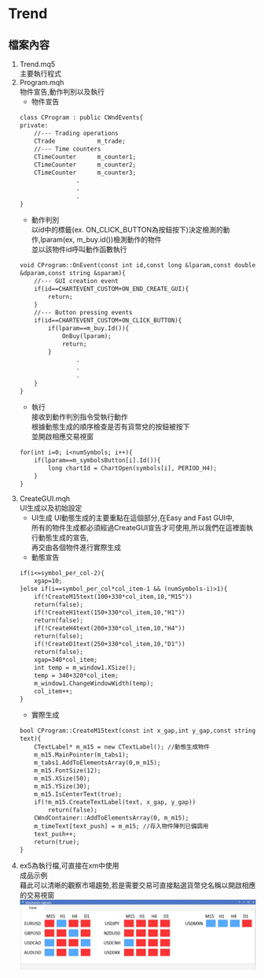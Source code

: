 # Trend
## 檔案內容

1. Trend.mq5  
    主要執行程式
2. Program.mqh  
    物件宣告,動作判別以及執行
    - 物件宣告
    ```
    class CProgram : public CWndEvents{
    private:
        //--- Trading operations
        CTrade            m_trade;
        //--- Time counters
        CTimeCounter      m_counter1;
        CTimeCounter      m_counter2;
        CTimeCounter      m_counter3;
                    .
                    .
                    .
    }
    ```
    - 動作判別  
    以id中的標籤(ex. ON_CLICK_BUTTON為按鈕按下)決定檢測的動作,lparam(ex, m_buy.id())檢測動作的物件  
    並以該物件id呼叫動作函數執行
    ```
    void CProgram::OnEvent(const int id,const long &lparam,const double &dparam,const string &sparam){
        //--- GUI creation event
        if(id==CHARTEVENT_CUSTOM+ON_END_CREATE_GUI){
            return;
        }
        //--- Button pressing events
        if(id==CHARTEVENT_CUSTOM+ON_CLICK_BUTTON){
            if(lparam==m_buy.Id()){
                OnBuy(lparam);
                return;
            }
                    .
                    .
                    .
        }
    }
    ```
    - 執行  
    接收到動作判別指令受執行動作  
    根據動態生成的順序檢查是否有貨幣兌的按鈕被按下  
    並開啟相應交易視窗
    ```
    for(int i=0; i<numSymbols; i++){
        if(lparam==m_symbolsButton[i].Id()){
            long chartId = ChartOpen(symbols[i], PERIOD_H4);
        }
    }
    ```
3. CreateGUI.mqh  
    UI生成以及初始設定
    - UI生成
    UI動態生成的主要重點在這個部分,在Easy and Fast GUI中,  
    所有的物件生成都必須經過CreateGUI宣告才可使用,所以我們在這裡面執行動態生成的宣告,  
    再交由各個物件進行實際生成
    - 動態宣告
    ```
    if(i<=symbol_per_col-2){
        xgap=10;
    }else if(i==symbol_per_col*col_item-1 && (numSymbols-i)>1){
        if(!CreateM15text(100+330*col_item,10,"M15"))
        return(false);
        if(!CreateH1text(150+330*col_item,10,"H1"))
        return(false);
        if(!CreateH4text(200+330*col_item,10,"H4"))
        return(false);
        if(!CreateD1text(250+330*col_item,10,"D1"))
        return(false);
        xgap=340*col_item;
        int temp = m_window1.XSize();
        temp = 340+320*col_item;
        m_window1.ChangeWindowWidth(temp);
        col_item++;
    }
    ```
    - 實際生成
    ```
    bool CProgram::CreateM15text(const int x_gap,int y_gap,const string text){
        CTextLabel* m_m15 = new CTextLabel(); //動態生成物件
        m_m15.MainPointer(m_tabs1);
        m_tabs1.AddToElementsArray(0,m_m15);
        m_m15.FontSize(12);
        m_m15.XSize(50);
        m_m15.YSize(30);
        m_m15.IsCenterText(true);
        if(!m_m15.CreateTextLabel(text, x_gap, y_gap))
            return(false);
        CWndContainer::AddToElementsArray(0, m_m15);
        m_timeText[text_push] = m_m15; //存入物件陣列已備調用
        text_push++;
        return(true);
    }
    ```
4. ex5為執行檔,可直接在xm中使用  
成品示例  
藉此可以清晰的觀察市場趨勢,若是需要交易可直接點選貨幣兌名稱以開啟相應的交易視窗  
![image](https://github.com/worldstar/MT5-MultiTimeFrame-MA-TDI-Dashboard/blob/main/UI_full.ver-trend/Trend.jpg)
